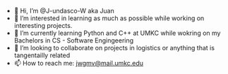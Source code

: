 - 👋 Hi, I’m @J-undasco-W aka Juan 
- 👀 I’m interested in learning as much as possible while working on interesting projects.
- 🌱 I’m currently learning Python and C++ at UMKC while wokring on my Bachelors in CS - Software Engingeering
- 💞️ I’m looking to collaborate on projects in logistics or anything that is tangentailly related
- 📫 How to reach me: jwgmv@mail.umkc.edu

<!---
J-undasco-W/J-undasco-W is a ✨ special ✨ repository because its `README.md` (this file) appears on your GitHub profile.
You can click the Preview link to take a look at your changes.
--->
